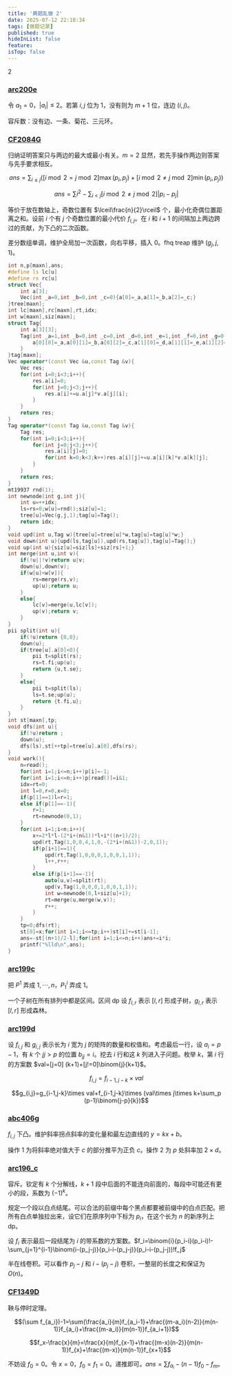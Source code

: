 ```yaml
---
title: '典题乱做 2'
date: 2025-07-12 22:18:34
tags: [做题记录]
published: true
hideInList: false
feature: 
isTop: false
---
```

2

### [arc200e](https://www.luogu.com.cn/problem/AT_arc200_e)

令 $a_1=0$，$|a_i|\le 2$。若第 $i,j$ 位为 $1$，没有则为 $m+1$ 位，连边 $(i,j)$。

容斥数：没有边、一条、菊花、三元环。

### [CF2084G](https://www.luogu.com.cn/problem/CF2084G2)

归纳证明答案只与两边的最大或最小有关。$m=2$ 显然，若先手操作两边则答案与先手要求相反。

$$ans=\sum_{i\le j}([i\bmod 2=j\bmod 2]\max(p_i,p_j)+[i\bmod 2\neq j\bmod 2]\min(p_i,p_j))$$

$$ans=\sum i^2-\sum_{i<j}[i\bmod 2\neq j\bmod 2]|p_i-p_j|$$

等价于放在数轴上，奇数位置有 $\lceil\frac{n}{2}\rceil$ 个，最小化奇偶位置距离之和。设前 $i$ 个有 $j$ 个奇数位置的最小代价 $f_{i,j}$。在 $i$ 和 $i+1$ 的间隔加上两边跨过的贡献，为下凸的二次函数。

差分数组单调，维护全局加一次函数，向右平移，插入 $0$。fhq treap 维护 $(g_j,j,1)$。

```cpp
int n,p[maxn],ans;
#define ls lc[u]
#define rs rc[u]
struct Vec{
    int a[3];
    Vec(int _a=0,int _b=0,int _c=0){a[0]=_a,a[1]=_b,a[2]=_c;}
}tree[maxn];
int lc[maxn],rc[maxn],rt,idx;
int w[maxn],siz[maxn];
struct Tag{
    int a[3][3];
    Tag(int _a=1,int _b=0,int _c=0,int _d=0,int _e=1,int _f=0,int _g=0,int _h=0,int _i=1){
        a[0][0]=_a,a[0][1]=_b,a[0][2]=_c,a[1][0]=_d,a[1][1]=_e,a[1][2]=_f,a[2][0]=_g,a[2][1]=_h,a[2][2]=_i;
    }
}tag[maxn];
Vec operator*(const Vec &u,const Tag &v){
    Vec res;
    for(int i=0;i<3;i++){
        res.a[i]=0;
        for(int j=0;j<3;j++){
            res.a[i]+=u.a[j]*v.a[j][i];
        }
    }
    return res;
}
Tag operator*(const Tag &u,const Tag &v){
    Tag res;
    for(int i=0;i<3;i++){
        for(int j=0;j<3;j++){
            res.a[i][j]=0;
            for(int k=0;k<3;k++)res.a[i][j]+=u.a[i][k]*v.a[k][j];
        }
    }
    return res;
}
mt19937 rnd(1);
int newnode(int g,int j){
    int u=++idx;
    ls=rs=0;w[u]=rnd();siz[u]=1;
    tree[u]=Vec(g,j,1);tag[u]=Tag();
    return idx;
}
void upd(int u,Tag w){tree[u]=tree[u]*w,tag[u]=tag[u]*w;}
void down(int u){upd(ls,tag[u]),upd(rs,tag[u]),tag[u]=Tag();}
void up(int u){siz[u]=siz[ls]+siz[rs]+1;}
int merge(int u,int v){
    if(!u||!v)return u|v;
    down(u),down(v);
    if(w[u]<w[v]){
        rs=merge(rs,v);
        up(u);return u;
    }
    else{
        lc[v]=merge(u,lc[v]);
        up(v);return v;
    }
}
pii split(int u){
    if(!u)return {0,0};
    down(u);
    if(tree[u].a[0]<0){
        pii t=split(rs);
        rs=t.fi;up(u);
        return {u,t.se};
    }
    else{
        pii t=split(ls);
        ls=t.se;up(u);
        return {t.fi,u};
    }
}
int st[maxn],tp;
void dfs(int u){
    if(!u)return ;
    down(u);
    dfs(ls),st[++tp]=tree[u].a[0],dfs(rs);
}
void work(){
    n=read();
    for(int i=1;i<=n;i++)p[i]=-1;
    for(int i=1;i<=n;i++)p[read()]=i&1;
    idx=rt=0;
    int l=0,r=0,x=0;
    if(p[1]==1)l=r=1;
    else if(p[1]==-1){
        r=1;
        rt=newnode(0,1);
    }
    for(int i=1;i<n;i++){
        x+=2*l*l-(2*i+(n&1))*l+i*((n+1)/2);
        upd(rt,Tag(1,0,0,4,1,0,-(2*i+(n&1))-2,0,1));
        if(p[i+1]==1){
            upd(rt,Tag(1,0,0,0,1,0,0,1,1));
            l++,r++;
        }
        else if(p[i+1]==-1){
            auto[u,v]=split(rt);
            upd(v,Tag(1,0,0,0,1,0,0,1,1));
            int w=newnode(0,l+siz[u]+1);
            rt=merge(u,merge(w,v));
            r++;
        }
    }
    tp=0;dfs(rt);
    st[0]=x;for(int i=1;i<=tp;i++)st[i]+=st[i-1];
    ans=-st[(n+1)/2-l];for(int i=1;i<=n;i++)ans+=i*i;
    printf("%lld\n",ans);
}
```

### [arc199c](https://www.luogu.com.cn/problem/AT_arc199_c)

把 $P^1$ 弄成 $1,\dotsb,n$，$P^i_1$ 弄成 $1$。

一个子树在所有排列中都是区间。区间 dp 设 $f_{l,r}$ 表示 $[l,r]$ 形成子树，$g_{l,r}$ 表示 $[l,r]$ 形成森林。

### [arc199d](https://www.luogu.com.cn/problem/AT_arc199_d)

设 $f_{i,j}$ 和 $g_{i,j}$ 表示长为 $i$ 宽为 $j$ 的矩阵的数量和权值和。考虑最后一行，设 $a_i=p-1$，有 $k$ 个 $jj>p$ 的位置 $b_{jj}=i$。挖去 $i$ 行和这 $k$ 列进入子问题。枚举 $k$，第 $i$ 行的方案数 $val=[j=0] (k+1)+[j!=0]\binom{j}{k+1}$。

$$f_{i,j}=f_{i-1,j-k}\times val$$

$$g_{i,j}=g_{i-1,j-k}\times val+f_{i-1,j-k}\times (val\times j\times k+\sum_p (p-1)\binom{j-p}{k})$$

### [abc406g](https://www.luogu.com.cn/problem/AT_abc406_g)

$f_{i,j}$ 下凸。维护斜率拐点斜率的变化量和最左边直线的 $y=kx+b$。

操作 $1$ 为将斜率绝对值大于 $c$ 的部分推平为正负 $c$。操作 $2$ 为 $p$ 处斜率加 $2\times d$。

### [arc196_c](https://www.luogu.com.cn/problem/AT_arc196_c)

容斥。钦定有 $k$ 个分解线，$k+1$ 段中后面的不能连向前面的，每段中可能还有更小的段，系数为 $(-1)^k$。

规定一个段以白点结尾。可以合法的前缀中每个黑点都要被前缀中的白点匹配。把所有白点单独拉出来，设它们在原序列中下标为 $p_i$，在这个长为 $n$ 的新序列上 dp。

设 $f_i$ 表示最后一段结尾为 $i$ 的带系数的方案数。$f_i=\binom{i}{p_i-i}(p_i-i)!-\sum_{j=1}^{i-1}\binom{i-(p_j-j)}{p_i-i-(p_j-j)}(p_i-i-(p_j-j))!f_j$

半在线卷积。可以看作 $p_j-j$ 和 $i-(p_j-j)$ 卷积，一整层的长度之和保证为 $O(n)$。

### [CF1349D](https://www.luogu.com.cn/problem/CF1349D)

鞅与停时定理。

$$(\sum f_{a_i})-1=\sum(\frac{a_i}{m}f_{a_i-1}+\frac{(m-a_i)(n-2)}{m(n-1)}f_{a_i}+\frac{(m-a_i)}{m(n-1)}f_{a_i+1})$$

$$f_x-\frac{x}{m}=\frac{x}{m}f_{x-1}+\frac{(m-x)(n-2)}{m(n-1)}f_{x}+\frac{(m-x)}{m(n-1)}f_{x+1}$$

不妨设 $f_0=0$。令 $x=0$，$f_0=f_1=0$。递推即可。$ans=\sum f_{a_i}-(n-1)f_0-f_m$。